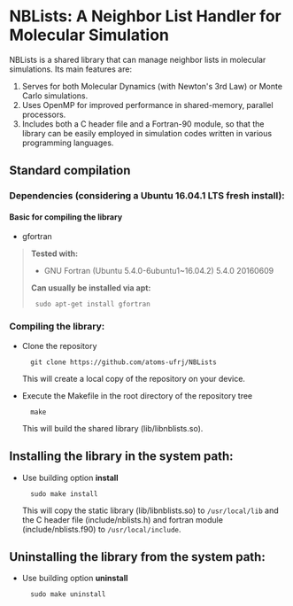 NBLists: A Neighbor List Handler for Molecular Simulation
=========================================================

NBLists is a shared library that can manage neighbor lists in molecular simulations. Its main
features are:

1. Serves for both Molecular Dynamics (with Newton's 3rd Law) or Monte Carlo simulations.
2. Uses OpenMP for improved performance in shared-memory, parallel processors.
3. Includes both a C header file and a Fortran-90 module, so that the library can be easily employed
in simulation codes written in various programming languages.

Standard compilation
--------------------

### Dependencies (considering a Ubuntu 16.04.1 LTS fresh install):

#### Basic for compiling the library

* gfortran

> **Tested with:**
> - GNU Fortran (Ubuntu 5.4.0-6ubuntu1~16.04.2) 5.4.0 20160609
>
> **Can usually be installed via apt:**
>
>      sudo apt-get install gfortran

### Compiling the library:

* Clone the repository

        git clone https://github.com/atoms-ufrj/NBLists

  This will create a local copy of the repository on your device.

* Execute the Makefile in the root directory of the repository tree

        make

  This will build the shared library (lib/libnblists.so).

## Installing the library in the system path:

* Use building option **install**

        sudo make install

  This will copy the static library (lib/libnblists.so) to `/usr/local/lib` and the C header file
(include/nblists.h) and fortran module (include/nblists.f90) to `/usr/local/include`.

## Uninstalling the library from the system path:

* Use building option **uninstall**

        sudo make uninstall

